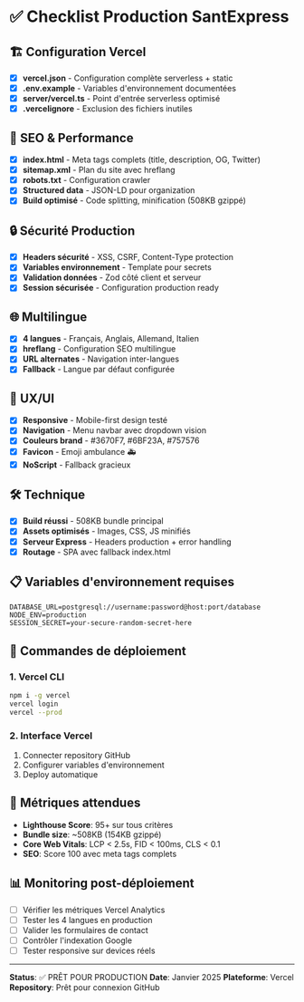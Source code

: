 # ✅ Checklist Production SantExpress

## 🏗️ Configuration Vercel
- [x] **vercel.json** - Configuration complète serverless + static
- [x] **.env.example** - Variables d'environnement documentées
- [x] **server/vercel.ts** - Point d'entrée serverless optimisé
- [x] **.vercelignore** - Exclusion des fichiers inutiles

## 🎯 SEO & Performance
- [x] **index.html** - Meta tags complets (title, description, OG, Twitter)
- [x] **sitemap.xml** - Plan du site avec hreflang
- [x] **robots.txt** - Configuration crawler
- [x] **Structured data** - JSON-LD pour organization
- [x] **Build optimisé** - Code splitting, minification (508KB gzippé)

## 🔒 Sécurité Production
- [x] **Headers sécurité** - XSS, CSRF, Content-Type protection
- [x] **Variables environnement** - Template pour secrets
- [x] **Validation données** - Zod côté client et serveur
- [x] **Session sécurisée** - Configuration production ready

## 🌐 Multilingue
- [x] **4 langues** - Français, Anglais, Allemand, Italien
- [x] **hreflang** - Configuration SEO multilingue
- [x] **URL alternates** - Navigation inter-langues
- [x] **Fallback** - Langue par défaut configurée

## 📱 UX/UI
- [x] **Responsive** - Mobile-first design testé
- [x] **Navigation** - Menu navbar avec dropdown vision
- [x] **Couleurs brand** - #3670F7, #6BF23A, #757576
- [x] **Favicon** - Emoji ambulance 🚑
- [x] **NoScript** - Fallback gracieux

## 🛠️ Technique
- [x] **Build réussi** - 508KB bundle principal
- [x] **Assets optimisés** - Images, CSS, JS minifiés
- [x] **Serveur Express** - Headers production + error handling
- [x] **Routage** - SPA avec fallback index.html

## 📋 Variables d'environnement requises

```env
DATABASE_URL=postgresql://username:password@host:port/database
NODE_ENV=production
SESSION_SECRET=your-secure-random-secret-here
```

## 🚀 Commandes de déploiement

### 1. Vercel CLI
```bash
npm i -g vercel
vercel login
vercel --prod
```

### 2. Interface Vercel
1. Connecter repository GitHub
2. Configurer variables d'environnement
3. Deploy automatique

## 🎯 Métriques attendues
- **Lighthouse Score**: 95+ sur tous critères
- **Bundle size**: ~508KB (154KB gzippé)
- **Core Web Vitals**: LCP < 2.5s, FID < 100ms, CLS < 0.1
- **SEO**: Score 100 avec meta tags complets

## 📊 Monitoring post-déploiement
- [ ] Vérifier les métriques Vercel Analytics
- [ ] Tester les 4 langues en production
- [ ] Valider les formulaires de contact
- [ ] Contrôler l'indexation Google
- [ ] Tester responsive sur devices réels

---

**Status**: ✅ PRÊT POUR PRODUCTION
**Date**: Janvier 2025
**Plateforme**: Vercel
**Repository**: Prêt pour connexion GitHub